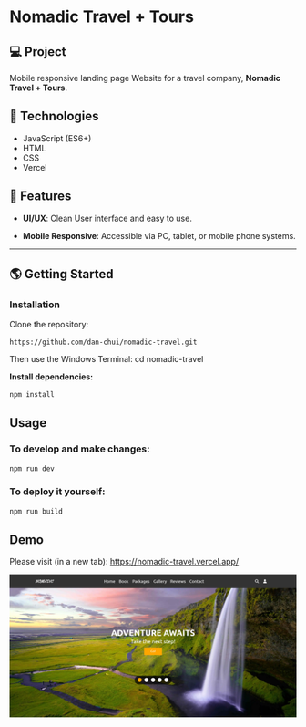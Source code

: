 # Nomadic Travel + Tours

## 💻 Project
Mobile responsive landing page Website for a travel company, **Nomadic Travel + Tours**.


## 🚀 Technologies

- JavaScript (ES6+)
- HTML
- CSS
- Vercel

## 💫 Features

- **UI/UX**: Clean User interface and easy to use.

- **Mobile Responsive**: Accessible via PC, tablet, or mobile phone systems.

---

## 🌎 Getting Started

### Installation

Clone the repository:

```
https://github.com/dan-chui/nomadic-travel.git
```

Then use the Windows Terminal: cd nomadic-travel


**Install dependencies:**

```
npm install
```

## Usage
### To develop and make changes:

```
npm run dev
```

### To deploy it yourself:

```
npm run build
```

## Demo

Please visit (in a new tab): https://nomadic-travel.vercel.app/

![](/assets/screenshot.webp)
